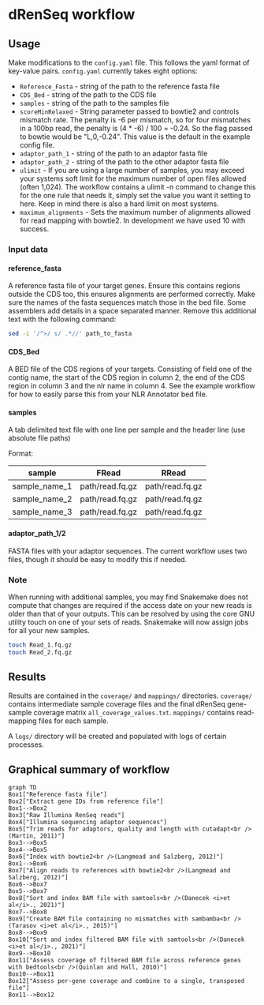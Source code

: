 # dRenSeq workflow

## Usage

Make modifications to the `config.yaml` file.
This follows the yaml format of key-value pairs.
`config.yaml` currently takes eight options:

*   `Reference_Fasta` - string of the path to the reference fasta file
*   `CDS_Bed` - string of the path to the CDS file
*   `samples` - string of the path to the samples file
*   `scoreMinRelaxed` - String parameter passed to bowtie2 and controls mismatch rate.
The penalty is -6 per mismatch, so for four mismatches in a 100bp read, the penalty is (4 * -6) / 100 = -0.24.
So the flag passed to bowtie would be "L,0,-0.24".
This value is the default in the example config file.
*   `adaptor_path_1` - string of the path to an adaptor fasta file
*   `adaptor_path_2` - string of the path to the other adaptor fasta file
*   `ulimit` - If you are using a large number of samples, you may exceed your systems soft limit for the maximum number of open files allowed (often 1,024).
The workflow contains a ulimit -n command to change this for the one rule that needs it, simply set the value you want it setting to here.
Keep in mind there is also a hard limit on most systems.
*   `maximum_alignments` - Sets the maximum number of alignments allowed for read mapping with bowtie2.
In development we have used 10 with success.

### Input data

#### reference_fasta

A reference fasta file of your target genes.
Ensure this contains regions outside the CDS too, this ensures alignments are performed correctly.
Make sure the names of the fasta sequences match those in the bed file. Some assemblers add details in a space separated manner. Remove this additional text with the following command:

```bash
sed -i '/^>/ s/ .*//' path_to_fasta
```

#### CDS_Bed

A BED file of the CDS regions of your targets. Consisting of field one of the contig name, the start of the CDS region in column 2, the end of the CDS region in column 3 and the nlr name in column 4. See the example workflow for how to easily parse this from your NLR Annotator bed file.

#### samples

A tab delimited text file with one line per sample and the header line (use absolute file paths)

Format:

| sample | FRead | RRead |
| --- | --- | ---|
| sample_name_1 | path/read.fq.gz | path/read.fq.gz |
| sample_name_2 | path/read.fq.gz | path/read.fq.gz |
| sample_name_3 | path/read.fq.gz | path/read.fq.gz |

#### adaptor_path_1/2

FASTA files with your adaptor sequences.
The current workflow uses two files, though it should be easy to modify this if needed.

### Note

When running with additional samples, you may find Snakemake does not compute that changes are required if the access date on your new reads is older than that of your outputs.
This can be resolved by using the core GNU utility touch on one of your sets of reads.
Snakemake will now assign jobs for all your new samples.

```bash
touch Read_1.fq.gz
touch Read_2.fq.gz
```

## Results

Results are contained in the `coverage/` and `mappings/` directories.
`coverage/` contains intermediate sample coverage files and the final dRenSeq gene-sample coverage matrix `all_coverage_values.txt`.
`mappings/` contains read-mapping files for each sample.

A `logs/` directory will be created and populated with logs of certain processes.

## Graphical summary of workflow

```mermaid
graph TD
Box1["Reference fasta file"]
Box2["Extract gene IDs from reference file"]
Box1-->Box2
Box3["Raw Illumina RenSeq reads"]
Box4["Illumina sequencing adaptor sequences"]
Box5["Trim reads for adaptors, quality and length with cutadapt<br />(Martin, 2011)"]
Box3-->Box5
Box4-->Box5
Box6["Index with bowtie2<br />(Langmead and Salzberg, 2012)"]
Box1-->Box6
Box7["Align reads to references with bowtie2<br />(Langmead and Salzberg, 2012)"]
Box6-->Box7
Box5-->Box7
Box8["Sort and index BAM file with samtools<br />(Danecek <i>et al</i>., 2021)"]
Box7-->Box8
Box9["Create BAM file containing no mismatches with sambamba<br />(Tarasov <i>et al</i>., 2015)"]
Box8-->Box9
Box10["Sort and index filtered BAM file with samtools<br />(Danecek <i>et al</i>., 2021)"]
Box9-->Box10
Box11["Assess coverage of filtered BAM file across reference genes with bedtools<br />(Quinlan and Hall, 2010)"]
Box10-->Box11
Box12["Assess per-gene coverage and combine to a single, transposed file"]
Box11-->Box12
```
